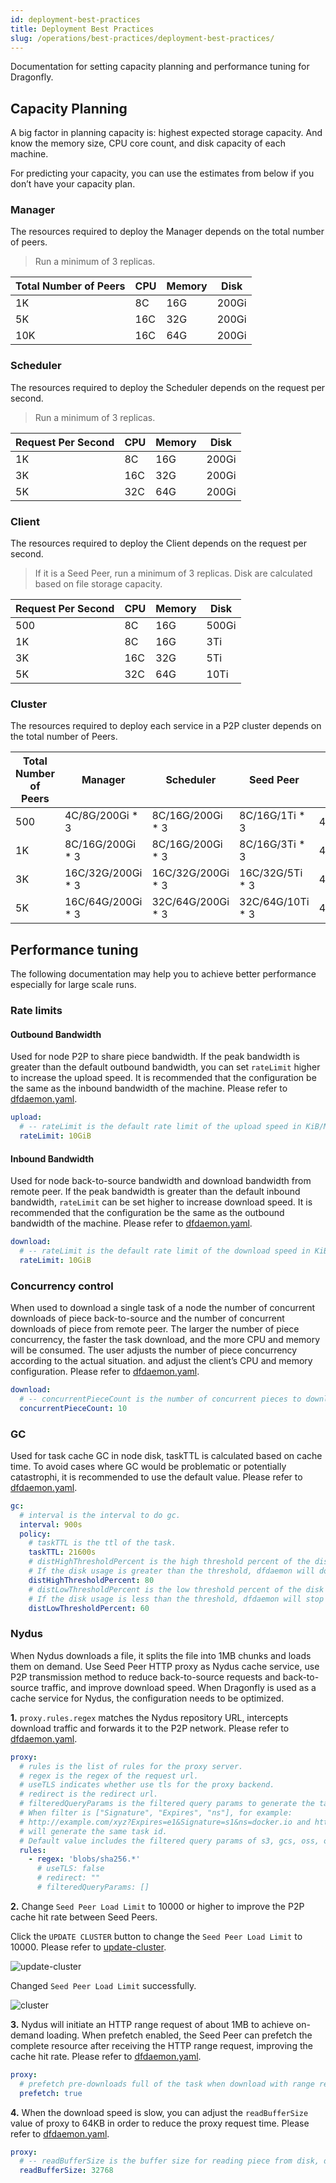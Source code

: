 ```yaml
---
id: deployment-best-practices
title: Deployment Best Practices
slug: /operations/best-practices/deployment-best-practices/
---
```


Documentation for setting capacity planning and performance tuning for Dragonfly.

## Capacity Planning

A big factor in planning capacity is: highest expected storage capacity.
And know the memory size, CPU core count, and disk capacity of each machine.

For predicting your capacity, you can use the estimates from below if you don’t have your capacity plan.

### Manager

The resources required to deploy the Manager depends on the total number of peers.

> Run a minimum of 3 replicas.

<!-- markdownlint-disable -->

| Total Number of Peers | CPU | Memory | Disk  |
| --------------------- | --- | ------ | ----- |
| 1K                    | 8C  | 16G    | 200Gi |
| 5K                    | 16C | 32G    | 200Gi |
| 10K                   | 16C | 64G    | 200Gi |

<!-- markdownlint-restore -->

### Scheduler

The resources required to deploy the Scheduler depends on the request per second.

> Run a minimum of 3 replicas.

<!-- markdownlint-disable -->

| Request Per Second | CPU | Memory | Disk  |
| ------------------ | --- | ------ | ----- |
| 1K                 | 8C  | 16G    | 200Gi |
| 3K                 | 16C | 32G    | 200Gi |
| 5K                 | 32C | 64G    | 200Gi |

<!-- markdownlint-restore -->

### Client

<!-- markdownlint-disable -->

The resources required to deploy the Client depends on the request per second.

> If it is a Seed Peer, run a minimum of 3 replicas. Disk are calculated based on file storage capacity.

| Request Per Second | CPU | Memory | Disk  |
| ------------------ | --- | ------ | ----- |
| 500                | 8C  | 16G    | 500Gi |
| 1K                 | 8C  | 16G    | 3Ti   |
| 3K                 | 16C | 32G    | 5Ti   |
| 5K                 | 32C | 64G    | 10Ti  |

<!-- markdownlint-restore -->

### Cluster

The resources required to deploy each service in a P2P cluster depends on the total number of Peers.

<!-- markdownlint-disable -->

| Total Number of Peers | Manager            | Scheduler          | Seed Peer         | Peer        |
| --------------------- | ------------------ | ------------------ | ----------------- | ----------- |
| 500                   | 4C/8G/200Gi \* 3   | 8C/16G/200Gi \* 3  | 8C/16G/1Ti \* 3   | 4C/8G/500Gi |
| 1K                    | 8C/16G/200Gi \* 3  | 8C/16G/200Gi \* 3  | 8C/16G/3Ti \* 3   | 4C/8G/500Gi |
| 3K                    | 16C/32G/200Gi \* 3 | 16C/32G/200Gi \* 3 | 16C/32G/5Ti \* 3  | 4C/8G/500Gi |
| 5K                    | 16C/64G/200Gi \* 3 | 32C/64G/200Gi \* 3 | 32C/64G/10Ti \* 3 | 4C/8G/500Gi |

<!-- markdownlint-restore -->

## Performance tuning

The following documentation may help you to achieve better performance especially for large scale runs.

### Rate limits

#### Outbound Bandwidth

Used for node P2P to share piece bandwidth.
If the peak bandwidth is greater than the default outbound bandwidth,
you can set `rateLimit` higher to increase the upload speed.
It is recommended that the configuration be the same as the inbound bandwidth of the machine.
Please refer to [dfdaemon.yaml](../../reference/configuration/client/dfdaemon.md).

```yaml
upload:
  # -- rateLimit is the default rate limit of the upload speed in KiB/MiB/GiB per second, default is 10GiB/s.
  rateLimit: 10GiB
```

#### Inbound Bandwidth

Used for node back-to-source bandwidth and download bandwidth from remote peer.
If the peak bandwidth is greater than the default inbound bandwidth,
`rateLimit` can be set higher to increase download speed.
It is recommended that the configuration be the same as the outbound bandwidth of the machine.
Please refer to [dfdaemon.yaml](../../reference/configuration/client/dfdaemon.md).

```yaml
download:
  # -- rateLimit is the default rate limit of the download speed in KiB/MiB/GiB per second, default is 10GiB/s.
  rateLimit: 10GiB
```

### Concurrency control

When used to download a single task of a node
the number of concurrent downloads of piece back-to-source and the number of concurrent downloads of piece from remote peer.
The larger the number of piece concurrency, the faster the task download, and the more CPU and memory will be consumed.
The user adjusts the number of piece concurrency according to the actual situation.
and adjust the client’s CPU and memory configuration.
Please refer to [dfdaemon.yaml](../../reference/configuration/client/dfdaemon.md).

```yaml
download:
  # -- concurrentPieceCount is the number of concurrent pieces to download.
  concurrentPieceCount: 10
```

### GC

Used for task cache GC in node disk, taskTTL is calculated based on cache time.
To avoid cases where GC would be problematic or potentially catastrophi,
it is recommended to use the default value.
Please refer to [dfdaemon.yaml](../../reference/configuration/client/dfdaemon.md).

```yaml
gc:
  # interval is the interval to do gc.
  interval: 900s
  policy:
    # taskTTL is the ttl of the task.
    taskTTL: 21600s
    # distHighThresholdPercent is the high threshold percent of the disk usage.
    # If the disk usage is greater than the threshold, dfdaemon will do gc.
    distHighThresholdPercent: 80
    # distLowThresholdPercent is the low threshold percent of the disk usage.
    # If the disk usage is less than the threshold, dfdaemon will stop gc.
    distLowThresholdPercent: 60
```

### Nydus

When Nydus downloads a file, it splits the file into 1MB chunks and loads them on demand.
Use Seed Peer HTTP proxy as Nydus cache service,
use P2P transmission method to reduce back-to-source requests and back-to-source traffic,
and improve download speed.
When Dragonfly is used as a cache service for Nydus, the configuration needs to be optimized.

**1.** `proxy.rules.regex` matches the Nydus repository URL,
intercepts download traffic and forwards it to the P2P network.
Please refer to [dfdaemon.yaml](../../reference/configuration/client/dfdaemon.md).

```yaml
proxy:
  # rules is the list of rules for the proxy server.
  # regex is the regex of the request url.
  # useTLS indicates whether use tls for the proxy backend.
  # redirect is the redirect url.
  # filteredQueryParams is the filtered query params to generate the task id.
  # When filter is ["Signature", "Expires", "ns"], for example:
  # http://example.com/xyz?Expires=e1&Signature=s1&ns=docker.io and http://example.com/xyz?Expires=e2&Signature=s2&ns=docker.io
  # will generate the same task id.
  # Default value includes the filtered query params of s3, gcs, oss, obs, cos.
  rules:
    - regex: 'blobs/sha256.*'
      # useTLS: false
      # redirect: ""
      # filteredQueryParams: []
```

**2.** Change `Seed Peer Load Limit` to 10000 or higher to improve the P2P cache hit rate between Seed Peers.

Click the `UPDATE CLUSTER` button to change the `Seed Peer Load Limit` to 10000.
Please refer to [update-cluster](https://d7y.io/docs/next/advanced-guides/web-console/cluster/#update-cluster).

![update-cluster](../../resource/operations/best-practices/deployment-best-practices/update-cluster.png)

Changed `Seed Peer Load Limit` successfully.

![cluster](../../resource/operations/best-practices/deployment-best-practices/cluster.png)

**3.** Nydus will initiate an HTTP range request of about 1MB to achieve on-demand loading.
When prefetch enabled, the Seed Peer can prefetch the complete resource after receiving the HTTP range request,
improving the cache hit rate.
Please refer to [dfdaemon.yaml](../../reference/configuration/client/dfdaemon.md).

```yaml
proxy:
  # prefetch pre-downloads full of the task when download with range request.
  prefetch: true
```

**4.** When the download speed is slow,
you can adjust the `readBufferSize` value of proxy to 64KB in order to reduce the proxy request time.
Please refer to [dfdaemon.yaml](../../reference/configuration/client/dfdaemon.md).

```yaml
proxy:
  # -- readBufferSize is the buffer size for reading piece from disk, default is 32KB.
  readBufferSize: 32768
```
